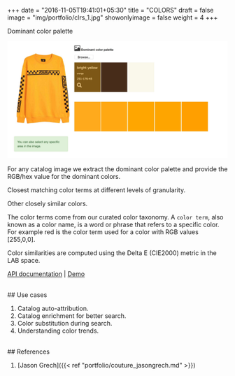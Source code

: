 +++
date = "2016-11-05T19:41:01+05:30"
title = "COLORS"
draft = false
image = "img/portfolio/clrs_1.jpg"
showonlyimage = false
weight = 4
+++

Dominant color palette
<!--more-->

<img src="/img/portfolio/clrs_2.jpg" width="600">

For any catalog image we extract the dominant color palette and provide the RGB/hex value for the dominant colors.

Closest matching color terms at different levels of granularity.

Other closely similar colors.

The color terms come from our curated color taxonomy. A `color term`, also known as a color name, is a word or phrase that refers to a specific color. For example red is the color term used for a color with RGB values [255,0,0]. 

Color similarities are computed using the Delta E (CIE2000) metric in the LAB space.

[API documentation](https://cognitivefashion.github.io/slate/#colors) | [Demo](http://cfdemosflagship.mybluemix.net/)

</br>
## Use cases

1. Catalog auto-attribution.
2. Catalog enrichment for better search.
3. Color substitution during search.
4. Understanding color trends.

</br>
## References

1. [Jason Grech]({{< ref "portfolio/couture_jasongrech.md" >}}) 


